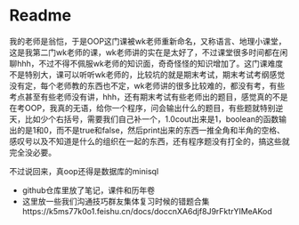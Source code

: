 # Readme

我的老师是翁恺，于是OOP这门课被wk老师重新命名，又称语言、地理小课堂，这是我第二门wk老师的课，wk老师讲的实在是太好了，不过课堂很多时间都在闲聊hhh，不过不得不佩服wk老师的知识面，奇奇怪怪的知识增加了。这门课难度不是特别大，课可以听听wk老师的，比较坑的就是期末考试，期末考试考纲感觉没有定，每个老师教的东西也不定，wk老师讲的很多比较难的，都没有考，有些考点甚至有些老师没有讲，hhh，还有期末考试有些老师出的题目，感觉真的不是在考OOP，我真的无语，给你一个程序，问会输出什么的题目，有些题就特别逆天，比如少个右括号，需要我们自己补一个，1.0cout出来是1，boolean的函数输出的是1和0，而不是true和false，然后print出来的东西一推全角和半角的空格、感叹号以及不知道是什么的组织在一起的东西，还有程序题没有打全的，搞这些就完全没必要。

不过说回来，真oop还得是数据库的minisql

- github仓库里放了笔记，课件和历年卷
- 这里放一些我们沟通技巧群友集体复习时候的错题合集https://k5ms77k0o1.feishu.cn/docs/doccnXA6djf8J9rFktrYIMeAKod

